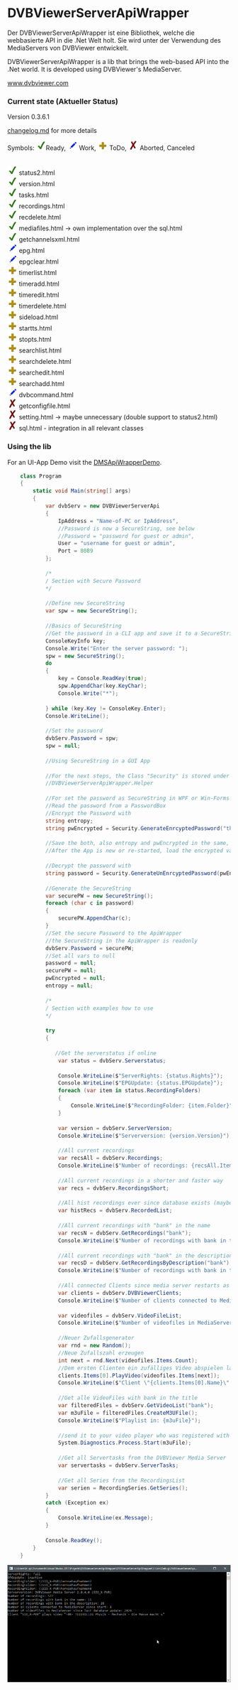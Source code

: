 ﻿# DVBViewerServerApiWrapper

Der DVBViewerServerApiWrapper ist eine Bibliothek, welche die webbasierte API in die .Net Welt holt.
Sie wird unter der Verwendung des MediaServers von DVBViewer entwickelt.

DVBViewerServerApiWrapper is a lib that brings the web-based API into the .Net world. 
It is developed using DVBViewer's MediaServer.

www.dvbviewer.com

### Current state (Aktueller Status)

Version 0.3.6.1

[changelog.md](changelog.md) for more details

Symbols: <img src="images/ToDo_Ready_256.png" width="22"/>Ready, 
<img src="images/ToDo_Current_256.png" width="22"/> Work, 
<img src="images/ToDo_Add_256.png" width="22"/> ToDo, 
<img src="images/ToDo_Abort_256.png" width="22"/> Aborted, Canceled

<br/><img src="images/ToDo_Ready_256.png" width="22"/> status2.html
<br/><img src="images/ToDo_Ready_256.png" width="22"/> version.html
<br/><img src="images/ToDo_Ready_256.png" width="22"/> tasks.html
<br/><img src="images/ToDo_Ready_256.png" width="22"/> recordings.html
<br/><img src="images/ToDo_Ready_256.png" width="22"/> recdelete.html
<br/><img src="images/ToDo_Ready_256.png" width="22"/> mediafiles.html -> own implementation over the sql.html
<br/><img src="images/ToDo_Ready_256.png" width="22"/> getchannelsxml.html
<br/><img src="images/ToDo_Current_256.png" width="22"/> epg.html
<br/><img src="images/ToDo_Current_256.png" width="22"/> epgclear.html
<br/><img src="images/ToDo_Add_256.png" width="22"/> timerlist.html
<br/><img src="images/ToDo_Add_256.png" width="22"/> timeradd.html
<br/><img src="images/ToDo_Add_256.png" width="22"/> timeredit.html
<br/><img src="images/ToDo_Add_256.png" width="22"/> timerdelete.html
<br/><img src="images/ToDo_Add_256.png" width="22"/> sideload.html
<br/><img src="images/ToDo_Add_256.png" width="22"/> startts.html
<br/><img src="images/ToDo_Add_256.png" width="22"/> stopts.html
<br/><img src="images/ToDo_Add_256.png" width="22"/> searchlist.html
<br/><img src="images/ToDo_Add_256.png" width="22"/> searchdelete.html
<br/><img src="images/ToDo_Add_256.png" width="22"/> searchedit.html
<br/><img src="images/ToDo_Add_256.png" width="22"/> searchadd.html
<br/><img src="images/ToDo_Current_256.png" width="22"/> dvbcommand.html
<br/><img src="images/ToDo_Abort_256.png" width="22"/> getconfigfile.html
<br/><img src="images/ToDo_Abort_256.png" width="22"/> setting.html -> maybe unnecessary (double support to status2.html)
<br/><img src="images/ToDo_Abort_256.png" width="22"/> sql.html - integration in all relevant classes

### Using the lib

For an UI-App Demo visit the [DMSApiWrapperDemo](https://github.com/Siox0911/DMSApiWrapperDemo).

```C#
    class Program
    {
        static void Main(string[] args)
        {
            var dvbServ = new DVBViewerServerApi
            {
                IpAddress = "Name-of-PC or IpAddress",
                //Password is now a SecureString, see below
                //Password = "password for guest or admin",
                User = "username for guest or admin",
                Port = 8089
            };

            /*
            / Section with Secure Password
            */

            //Define new SecureString
            var spw = new SecureString();

            //Basics of SecureString
            //Get the password in a CLI app and save it to a SecureString
            ConsoleKeyInfo key;
            Console.Write("Enter the server password: ");
            spw = new SecureString();
            do
            {
                key = Console.ReadKey(true);
                spw.AppendChar(key.KeyChar);
                Console.Write("*");

            } while (key.Key != ConsoleKey.Enter);
            Console.WriteLine();

            //Set the password
            dvbServ.Password = spw;
            spw = null;

            //Using SecureString in a GUI App

            //For the next steps, the Class "Security" is stored under the namespace
            //DVBViewerServerApiWrapper.Helper

            //For set the password as SecureString in WPF or Win-Forms applications
            //Read the password from a PasswordBox
            //Encrypt the Password with 
            string entropy;
            string pwEncrypted = Security.GenerateEnrcyptedPassword("thePasswort", out entropy);

            //Save the both, also entropy and pwEncrypted in the same, better in different places
            //After the App is new or re-started, load the encrypted values (pwEncrypted, entropy)

            //Decrypt the password with
            string password = Security.GenerateUnEnrcyptedPassword(pwEncrypted, entropy);

            //Generate the SecureString
            var securePW = new SecureString();
            foreach (char c in password)
            {
                securePW.AppendChar(c);
            }
            //Set the secure Password to the ApiWrapper
            //the SecureString in the ApiWrapper is readonly
            dvbServ.Password = securePW;
            //Set all vars to null
            password = null;
            securePW = null;
            pwEncrypted = null;
            entropy = null;

            /*
            / Section with examples how to use
            */

            try
            {
                
               //Get the serverstatus if online
                var status = dvbServ.Serverstatus;

                Console.WriteLine($"ServerRights: {status.Rights}");
                Console.WriteLine($"EPGUpdate: {status.EPGUpdate}");
                foreach (var item in status.RecordingFolders)
                {
                    Console.WriteLine($"RecordingFolder: {item.Folder}");
                }

                var version = dvbServ.ServerVersion;
                Console.WriteLine($"Serverversion: {version.Version}");

                //All current recordings
                var recsAll = dvbServ.Recordings;
                Console.WriteLine($"Number of recordings: {recsAll.Items.Count}");

                //All current recordings in a shorter and faster way
                var recs = dvbServ.RecordingsShort;

                //All hist recordings ever since database exists (maybe recordings have been deleted, but here exist a copy of the base data)
                var histRecs = dvbServ.RecordedList;

                //All current recordings with "bank" in the name
                var recsN = dvbServ.GetRecordings("bank");
                Console.WriteLine($"Number of recordings with bank in the name: {recsN.Items.Count}");

                //All current recordings with "bank" in the description
                var recsD = dvbServ.GetRecordingsByDescription("bank");
                Console.WriteLine($"Number of recordings with bank in the description: {recsD.Items.Count}");

                //All connected Clients since media server restarts as PC-Names
                var clients = dvbServ.DVBViewerClients;
                Console.WriteLine($"Number of clients connected to MediaServer since start: {clients.Items.Count}");

                var videofiles = dvbServ.VideoFileList;
                Console.WriteLine($"Number of videofiles in MediaServer since last database update: {videofiles.Items.Count}");

                //Neuer Zufallsgenerator
                var rnd = new Random();
                //Neue Zufallszahl erzeugen
                int next = rnd.Next(videofiles.Items.Count);
                //Dem ersten Clienten ein zufälliges Video abspielen lassen
                clients.Items[0].PlayVideo(videofiles.Items[next]);
                Console.WriteLine($"Client \"{clients.Items[0].Name}\" plays video \"{videofiles.Items[next].Title}\"");

                //Get alle VideoFiles with bank in the title
                var filteredFiles = dvbServ.GetVideoList("bank");
                var m3uFile = filteredFiles.CreateM3UFile();
                Console.WriteLine($"Playlist in: {m3uFile}");

                //send it to your video player who was registered with m3u
                System.Diagnostics.Process.Start(m3uFile);

                //Get all Servertasks from the DVBViewer Media Server
                var servertasks = dvbServ.ServerTasks;

                //Get all Series from the RecordingsList
                var serien = RecordingSeries.GetSeries();
            }
            catch (Exception ex)
            {
                Console.WriteLine(ex.Message);
            }

            Console.ReadKey();
        }
    }
```

![Screenshot C L I](images/screenshotCLI.png)